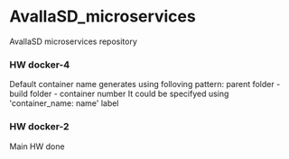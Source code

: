 # AvallaSD_microservices
AvallaSD microservices repository

### HW docker-4
Default container name generates using folloving pattern: parent folder - build folder - container number
It could be specifyed using 'container_name: name' label

### HW docker-2
Main HW done
